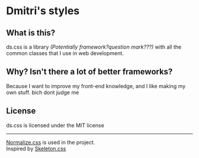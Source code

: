 # Dmitri's styles
## What is this?
ds.css is a library *(Potentially framework?question mark???)* with all the common classes that I use
in web development.
## Why? Isn't there a lot of better frameworks?
Because I want to improve my front-end knowledge, and I like making my own stuff.
bich dont judge me
## License
ds.css is licensed under the MIT license

---
[Normalize.css](http://necolas.github.io/normalize.css/) is used in the project.  
Inspired by [Skeleton.css](http://getskeleton.com/) 